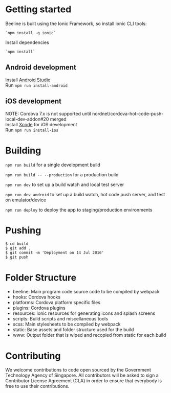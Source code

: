 # Getting started
Beeline is built using the Ionic Framework, so install ionic CLI tools:

    `npm install -g ionic`

Install dependencies 
 
    `npm install`

## Android development
Install [Android Studio](https://developer.android.com/studio/index.html)  
Run `npm run install-android`

## iOS development
NOTE: Cordova 7.x is not supported until nordnet/cordova-hot-code-push-local-dev-addon#20 merged  
Install [Xcode](https://developer.apple.com/xcode/) for iOS development  
Run `npm run install-ios`

# Building 

`npm run build` for a single development build

`npm run build -- --production` for a production build

`npm run dev` to set up a build watch and local test server

`npm run dev-android` to set up a build watch, hot code push server, and test on emulator/device

`npm run deploy` to deploy the app to staging/production environments

# Pushing 
``` 
$ cd build 
$ git add . 
$ git commit -m 'Deployment on 14 Jul 2016' 
$ git push 
``` 

# Folder Structure
- beeline: Main program code source code to be compiled by webpack
- hooks: Cordova hooks
- platforms: Cordova platform specific files
- plugins: Cordova plugins
- resources: Ionic resources for generating icons and splash screens
- scripts: Build scripts and miscellaneous tools
- scss: Main stylesheets to be compiled by webpack
- static: Base assets and folder structure used for the build
- www: Output folder that is wiped and recopied from static for each build

# Contributing
We welcome contributions to code open sourced by the Government Technology Agency of Singapore. All contributors will be asked to sign a Contributor License Agreement (CLA) in order to ensure that everybody is free to use their contributions.
